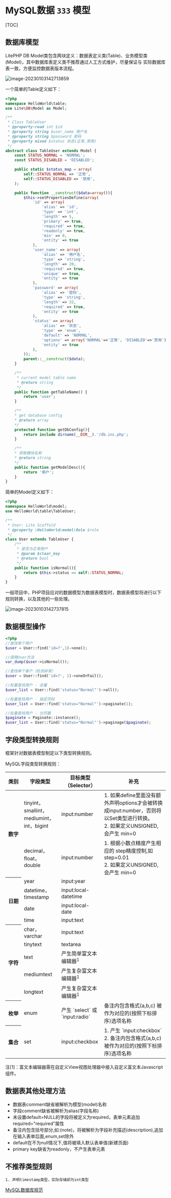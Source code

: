 # MySQL数据 ``333`` 模型

[TOC]

## 数据库模型
LitePHP DB Model类包含两块定义：数据表定义类(Table)、业务模型类(Model)，其中数据库表定义类不推荐通过人工方式维护，尽量保证与
实际数据库表一致，方便监控数据表版本流程。

![image-20230103142713859](model.assets/image-20230103142713859.png)

一个简单的Table定义如下：
``` php
<?php
namespace HelloWorld\table;
use Lite\DB\Model as Model;

/**
 * Class TableUser
 * @property-read int $id 
 * @property string $user_name 用户名
 * @property string $password 密码
 * @property mixed $status 状态(正常,禁用)
 */
abstract class TableUser extends Model {
	const STATUS_NORMAL = 'NORMAL';
	const STATUS_DISABLED = 'DISABLED';

	public static $status_map = array(
		self::STATUS_NORMAL => '正常',
		self::STATUS_DISABLED => '禁用',
	);

	public function __construct($data=array()){
		$this->setPropertiesDefine(array(
			'id' => array(
				'alias' => 'id',
				'type' => 'int',
				'length' => 5,
				'primary' => true,
				'required' => true,
				'readonly' => true,
				'min' => 0,
				'entity' => true
			),
			'user_name' => array(
				'alias' => '用户名',
				'type' => 'string',
				'length' => 20,
				'required' => true,
				'unique' => true,
				'entity' => true
			),
			'password' => array(
				'alias' => '密码',
				'type' => 'string',
				'length' => 32,
				'required' => true,
				'entity' => true
			),
			'status' => array(
				'alias' => '状态',
				'type' => 'enum',
				'default' => 'NORMAL',
				'options' => array('NORMAL'=>'正常', 'DISABLED'=>'禁用'),
				'entity' => true
			),
		));
		parent::__construct($data);
	}

	/**
	 * current model table name
	 * @return string
	 */
	public function getTableName() {
		return 'user';
	}

	/**
	* get database config
	* @return array
	*/
	protected function getDbConfig(){
		return include dirname(__DIR__).'/db.inc.php';
	}

	/**
	* 获取模块名称
	* @return string
	*/
	public function getModelDesc(){
		return '用户';
	}
}
```

简单的Model定义如下：
``` php
<?php
namespace HelloWorld\model;
use HelloWorld\table\TableUser;

/**
 * User: Lite Scaffold
 * @property \HelloWorld\model\Role $role
 */
class User extends TableUser {
	/**
	 * 是否为正常用户
	 * @param $clear_key
	 * @return bool
	 */
	public function isNormal(){
		return $this->status == self::STATUS_NORMAL;
	}
}
```

一般项目中，PHP项目应对的数据模型为数据表模型时，数据表模型将进行以下规则转换，以及其他的一些处理。

![image-20230103142737815](model.assets/image-20230103142737815.png)

## 数据模型操作
``` php
<?php
//查找单个用户
$user = User::find('id=?',1)->one();

//调用User方法
var_dump($user->isNormal());

//查找单个客户（检测异常）
$user = User::find('id=?', 1)->oneOrFail();

//批量查找用户 - 全量
$user_list = User::find('status="Normal"')->all();

//批量查找用户 - 指定页码
$user_list = User::find('status="Normal"')->paginate(1);

//批量查找用户 - 分页器
$paginate = Paginate::instance();
$user_list = User::find('status="Normal"')->paginage($paginate);
```

## 字段类型转换规则

框架针对数据表模型制定以下类型转换规则。

MySQL字段类型转换规则：
<table class="rule">
	<thead>
		<tr><th width="10%">类别</th><th>字段类型</th><th>目标类型（Selector）</th><th width="40%">补充</th></tr>
	</thead>
	<tbody>
		<tr>
			<th rowspan="2">数字</th>
			<td>tinyint，smallint，mediumint，int，bigint</td>
			<td>input:number</td>
			<td>
				1. 如果define里面没有额外声明options才会被转换成input:number，否则将以Set类型进行转换。<br/>
				2. 如果定义UNSIGNED,会产生 min=0
			</td>
		</tr>
		<tr>
			<td>decimal，float，double</td>
			<td>input:number</td>
			<td>
				1. 根据小数点精度产生相应的 step精度控制,如step=0.01<br/>
				2. 如果定义UNSIGNED,会产生 min=0
			</td>
		</tr>
		<tr>
			<th rowspan="4">日期</th>
			<td>year</td>
			<td>input:year</td>
			<td></td>
		</tr>
		<tr>
			<td>datetime，timestamp</td>
			<td>input:local-datetime</td>
			<td></td>
		</tr>
		<tr>
			<td>date</td>
			<td>input:local-date</td>
			<td></td>
		</tr>
		<tr>
			<td>time</td>
			<td>input:text</td>
			<td></td>
		</tr>
		<tr>
			<th rowspan="5">字符</th>
			<td>char，varchar</td>
			<td>input:text</td>
			<td></td>
		</tr>
		<tr>
			<td>tinytext</td>
			<td>textarea</td>
			<td></td>
		</tr>
		<tr>
			<td>text</td>
			<td>产生简单富文本编辑器<sup>1</sup></td>
			<td></td>
		</tr>
		<tr>
			<td>mediumtext</td>
			<td>产生复杂富文本编辑器<sup>1</sup></td>
			<td></td>
		</tr>
		<tr>
			<td>longtext</td>
			<td>产生复杂富文本编辑器<sup>1</sup></td>
			<td></td>
		</tr>
		<tr>
			<th>枚举</th>
			<td>enum</td>
			<td>产生 `select` 或 `input:radio`</td>
			<td>备注内包含格式(a,b,c) 被作为对应的(按照下标排序)选项名称</td>
		</tr>
		<tr>
			<th>集合</th>
			<td>set</td>
			<td>input:checkbox</td>
			<td>
				1. 产生 `input:checkbox` <br/>
            	2. 备注内包含格式(a,b,c) 被作为对应的(按照下标排序)选项名称
			</td>
		</tr>
	</tbody>
</table>

注[1]：富文本编辑器需在自定义View视图处理器中接入自定义富文本Javascript组件。

## 数据表其他处理方法
* 数据表comment缺省被解析为模型(model)名称
* 字段comment缺省被解析为alias(字段名称)
* 未设置default=NULL的字段将被定义为required，表单元素追加required="required"属性
* 备注内包含括号部分,如:(note)，将被解析为字段补充描述(description),追加在输入表单后面,enum,set除外
* default在不为null情况下,值将被填入默认表单值(新建页面)
* primary key缺省为readonly，不产生表单元素

## 不推荐类型规则
	1. 声明timestamp类型，实际存储却为int类型

[MySQL数据库规范](DBDesign.md)
